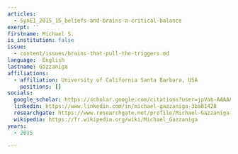 ```yaml
---
articles:
  - SynE1_2015_15_beliefs-and-brains-a-critical-balance
exerpt: ''
firstname: Michael S.
is_institution: false
issue:
  - content/issues/brains-that-pull-the-triggers.md
language:  English
lastname: Gazzaniga
affiliations:
  - affiliation: University of California Santa Barbara, USA
    positions: []
socials:
  google_scholar: https://scholar.google.com/citations?user=jpVab-AAAAAJ&hl=fr
  linkedin: https://www.linkedin.com/in/michael-gazzaniga-3ba81428
  researchgate: https://www.researchgate.net/profile/Michael-Gazzaniga-5
  wikipedia: https://fr.wikipedia.org/wiki/Michael_Gazzaniga
years:
  - 2015

---
```


